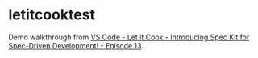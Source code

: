 # letitcooktest

Demo walkthrough from [VS Code - Let it Cook - Introducing Spec Kit for Spec-Driven Development! - Episode 13](https://www.youtube.com/watch?v=DTw9X7MtU5s).
